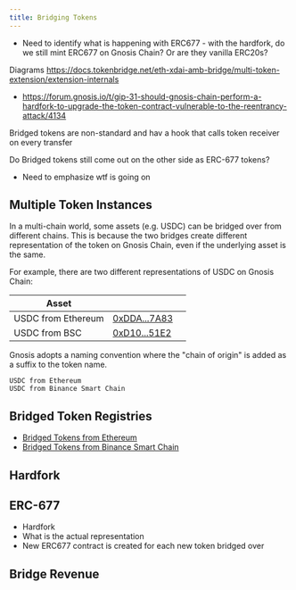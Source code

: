 ```yaml
---
title: Bridging Tokens
---
```


- Need to identify what is happening with ERC677 - with the hardfork, do we still mint ERC677 on Gnosis Chain? Or are they vanilla ERC20s?

Diagrams
https://docs.tokenbridge.net/eth-xdai-amb-bridge/multi-token-extension/extension-internals

- https://forum.gnosis.io/t/gip-31-should-gnosis-chain-perform-a-hardfork-to-upgrade-the-token-contract-vulnerable-to-the-reentrancy-attack/4134

Bridged tokens are non-standard and hav a hook that calls token receiver on every transfer

Do Bridged tokens still come out on the other side as ERC-677 tokens?
- Need to emphasize wtf is going on

## Multiple Token Instances

In a multi-chain world, some assets (e.g. USDC) can be bridged over from different chains. This is because the two bridges create different representation of the token on Gnosis Chain, even if the underlying asset is the same. 

For example, there are two different representations of USDC on Gnosis Chain: 

| Asset                      |                                                                                                        |     |
| -------------------------- | ------------------------------------------------------------------------------------------------------ | --- |
| USDC from Ethereum | [0xDDA...7A83](https://blockscout.com/xdai/mainnet/address/0xDDAfbb505ad214D7b80b1f830fcCc89B60fb7A83) |     |
| USDC from BSC      | [0xD10...51E2](https://blockscout.com/xdai/mainnet/address/0xD10Cc63531a514BBa7789682E487Add1f15A51E2)                                                                                                       |     |

Gnosis adopts a naming convention where the "chain of origin" is added as a suffix to the token name. 

```
USDC from Ethereum
USDC from Binance Smart Chain
```

## Bridged Token Registries

- [Bridged Tokens from Ethereum](https://blockscout.com/xdai/mainnet/bridged-tokens/eth)
- [Bridged Tokens from Binance Smart Chain](https://blockscout.com/xdai/mainnet/bridged-tokens/bsc)


## Hardfork

## ERC-677
- Hardfork
- What is the actual representation
- New ERC677 contract is created for each new token bridged over

## Bridge Revenue
